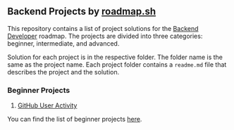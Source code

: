 ## Backend Projects by [roadmap.sh](https://roadmap.sh)

This repository contains a list of project solutions for the [Backend Developer](https://roadmap.sh/backend) roadmap. The projects are divided into three categories: beginner, intermediate, and advanced.

Solution for each project is in the respective folder. The folder name is the same as the project name. Each project folder contains a `readme.md` file that describes the project and the solution.

### Beginner Projects

1. [GitHub User Activity](https://roadmap.sh/projects/github-user-activity)

You can find the list of beginner projects [here](https://roadmap.sh/backend/projects?difficulty=beginner).
